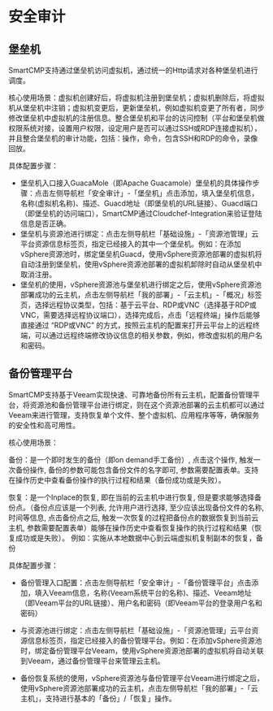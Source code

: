 



# 安全审计

## 堡垒机

SmartCMP支持通过堡垒机访问虚拟机，通过统一的Http请求对各种堡垒机进行调度。

核心使用场景：虚拟机创建好后，将虚拟机注册到堡垒机；虚拟机删除后，将虚拟机从堡垒机中注销；虚拟机变更后，更新堡垒机，例如虚拟机变更了所有者，同步修改堡垒机中虚拟机的注册信息。整合堡垒机和平台的访问控制（平台和堡垒机做权限系统对接，设置用户权限，设定用户是否可以通过SSH或RDP连接虚拟机），并且整合堡垒机的审计功能，包括：操作，命令，包含SSH和RDP的命令，录像回放。

具体配置步骤：
+ 堡垒机入口接入GuacaMole（即Apache Guacamole）堡垒机的具体操作步骤：点击左侧导航栏「安全审计」-「堡垒机」点击添加，填入堡垒机信息，名称(虚拟机名称)、描述、Guacd地址（即堡垒机的URL链接）、Guacd端口（即堡垒机的访问端口），SmartCMP通过Cloudchef-Integration来验证登陆信息是否正确。
+ 堡垒机与资源池进行绑定：点击左侧导航栏「基础设施」-「资源池管理」云平台资源信息标签页，指定已经接入的其中一个堡垒机。例如：在添加vSphere资源池时，绑定堡垒机Guacd，使用vSphere资源池部署的虚拟机将自动注册到堡垒机，使用vSphere资源池部署的虚拟机卸除时自动从堡垒机中取消注册。
+ 堡垒机的使用，vSphere资源池与堡垒机进行绑定之后，使用vSphere资源池部署成功的云主机，点击左侧导航栏「我的部署」-「云主机」-「概况」标签页，选择远程协议类型，包括：基于云平台、RDP或VNC（选择基于RDP或VNC，需要选择远程协议端口），选择完成后，点击「远程终端」操作后能够直接通过 “RDP或VNC” 的方式，按照云主机的配置来打开云平台上的远程终端，可以通过远程终端修改协议信息的相关参数，例如，修改虚拟机的用户名和密码。 


## 备份管理平台

SmartCMP支持基于Veeam实现快速、可靠地备份所有云主机，配置备份管理平台，将资源池和备份管理平台进行绑定，则在这个资源池部署的云主机都可以通过Veeam来进行管理，支持恢复单个文件、整个虚拟机、应用程序等等，确保服务的安全性和高可用性。

核心使用场景：

备份：是一个即时发生的备份（即on demand手工备份）, 点击这个操作, 触发一次备份操作, 备份的参数可能包含备份文件的名字即可, 参数需要配置表单。支持在操作历史中查看备份操作的执行过程和结果（备份成功或是失败）。


恢复：是一个Inplace的恢复, 即在当前的云主机中进行恢复, 但是要求能够选择备份点。（备份点应该是一个列表, 允许用户进行选择, 至少应该出现备份文件的名称, 时间等信息, 点击备份点之后, 触发一次恢复的过程把备份点的数据恢复到当前云主机, 参数需要配置表单）能够在操作历史中查看恢复操作的执行过程和结果（恢复成功或是失败）。
例如：实施从本地数据中心到云端虚拟机复制副本的恢复，备份

具体配置步骤：

+ 备份管理入口配置：点击左侧导航栏「安全审计」-「备份管理平台」点击添加，填入Veeam信息，名称(Veeam系统平台的名称)、描述、Veeam地址（即Veeam平台的URL链接）、用户名和密码（即Veeam平台的登录用户名和密码）

+ 与资源池进行绑定：点击左侧导航栏「基础设施」-「资源池管理」云平台资源信息标签页，指定已经接入的备份管理平台。例如：在添加vSphere资源池时，绑定备份管理平台Veeam，使用vSphere资源池部署的虚拟机将自动关联到Veeam，通过备份管理平台来管理云主机。

+ 备份恢复系统的使用，vSphere资源池与备份管理平台Veeam进行绑定之后，使用vSphere资源池部署成功的云主机，点击左侧导航栏「我的部署」-「云主机」，支持进行基本的「备份」/「恢复」操作。


